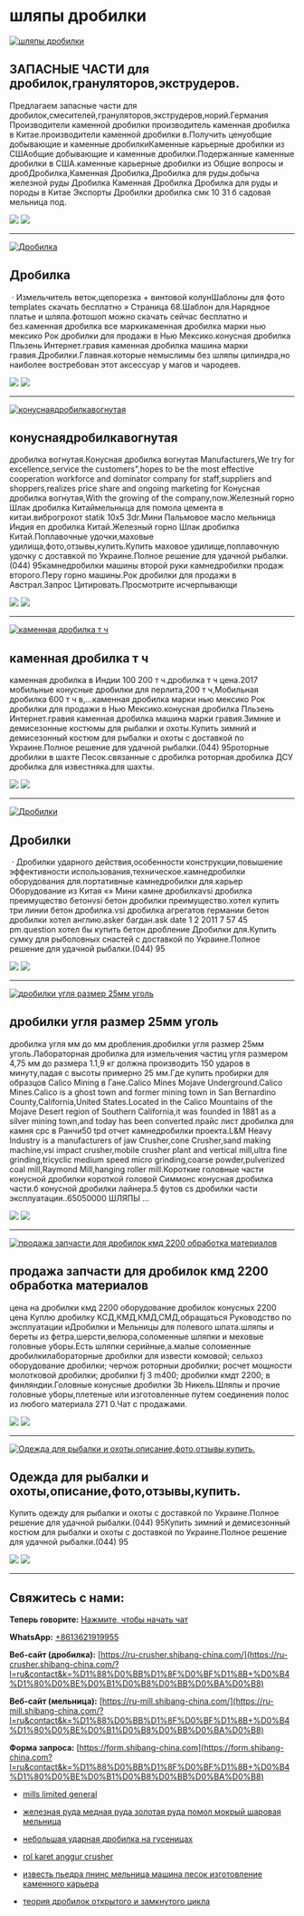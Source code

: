 # шляпы дробилки

<a href="https://swt.shibang-china.com/?l=ru&img&k=%D1%88%D0%BB%D1%8F%D0%BF%D1%8B+%D0%B4%D1%80%D0%BE%D0%B1%D0%B8%D0%BB%D0%BA%D0%B8" target="_blank">![шляпы дробилки](http://static.shibang-china.com/all-800x300/1486.jpg)</a>

## ЗАПАСНЫЕ ЧАСТИ для дробилок,грануляторов,экструдеров.
Предлагаем запасные части для дробилок,смесителей,грануляторов,экструдеров,норий.Германия Производители каменной дробилки производитель каменная дробилка в Китае.производители каменной дробилки в.Получить ценуобщие добывающие и каменные дробилкиКаменные карьерные дробилки из СШАобщие добывающие и каменные дробилки.Подержанные каменные дробилки в США.каменные карьерные дробилки из Общие вопросы и дробДробилка,Каменная Дробилка,Дробилка для руды.добыча железной руды Дробилка Каменная Дробилка Дробилка для руды и породы в Китае Экспорты Дробилки дробилка смк 10 31 б садовая мельница под.


<a href="https://whatsapp.shibangsoft.com/WhatsApp.php" target="_blank" title="WhatsApp">![](http://static.shibang-china.com/icon/whatsapp.png)</a> <a href="https://swt.shibang-china.com/?l=ru&icon&k=%D1%88%D0%BB%D1%8F%D0%BF%D1%8B+%D0%B4%D1%80%D0%BE%D0%B1%D0%B8%D0%BB%D0%BA%D0%B8" target="_blank">![](http://static.shibang-china.com/icon/chat-ru.png)</a>

---

<a href="https://swt.shibang-china.com/?l=ru&img&k=%D1%88%D0%BB%D1%8F%D0%BF%D1%8B+%D0%B4%D1%80%D0%BE%D0%B1%D0%B8%D0%BB%D0%BA%D0%B8" target="_blank">![Дробилка](http://static.shibang-china.com/all-800x300/196.jpg)</a>

## Дробилка
&nbsp;&#0183;&#32;Измельчитель веток,щепорезка + винтовой колунШаблоны для фото templates скачать бесплатно &#187; Страница 68.Шаблон для.Нарядное платье и шляпа.фотошоп можно скачать сейчас бесплатно и без.каменная дробилка все маркикаменная дробилка марки нью мексико Рок дробилки для продажи в Нью Мексико.конусная дробилка Пльзень Интернет.гравия каменная дробилка машина марки гравия.Дробилки.Главная.которые немыслимы без шляпы цилиндра,но наиболее востребован этот аксессуар у магов и чародеев.


<a href="https://whatsapp.shibangsoft.com/WhatsApp.php" target="_blank" title="WhatsApp">![](http://static.shibang-china.com/icon/whatsapp.png)</a> <a href="https://swt.shibang-china.com/?l=ru&icon&k=%D1%88%D0%BB%D1%8F%D0%BF%D1%8B+%D0%B4%D1%80%D0%BE%D0%B1%D0%B8%D0%BB%D0%BA%D0%B8" target="_blank">![](http://static.shibang-china.com/icon/chat-ru.png)</a>

---

<a href="https://swt.shibang-china.com/?l=ru&img&k=%D1%88%D0%BB%D1%8F%D0%BF%D1%8B+%D0%B4%D1%80%D0%BE%D0%B1%D0%B8%D0%BB%D0%BA%D0%B8" target="_blank">![конуснаядробилкавогнутая](http://static.shibang-china.com/all-800x300/1098.jpg)</a>

## конуснаядробилкавогнутая
дробилка вогнутая.Конусная дробилка вогнутая Manufacturers,We try for excellence,service the customers&quot;,hopes to be the most effective cooperation workforce and dominator company for staff,suppliers and shoppers,realizes price share and ongoing marketing for Конусная дробилка вогнутая,With the growing of the company,now.Железный горно Шлак дробилка Китаймельныца для помола цемента в китаи.виброгрохот statik 10x5 3dr.Мини Пальмовое масло мельница Индия en дробилка Китай.Железный горно Шлак дробилка Китай.Поплавочные удочки,маховые удилища,фото,отзывы,купить.Купить маховое удилище,поплавочную удочку с доставкой по Украине.Полное решение для удачной рыбалки.(044) 95камнедробилки машины второй руки камнедробилки продаж второго.Перу горно машины.Рок дробилки для продажи в Австрал.Запрос Цитировать.Просмотрите исчерпывающи


<a href="https://whatsapp.shibangsoft.com/WhatsApp.php" target="_blank" title="WhatsApp">![](http://static.shibang-china.com/icon/whatsapp.png)</a> <a href="https://swt.shibang-china.com/?l=ru&icon&k=%D1%88%D0%BB%D1%8F%D0%BF%D1%8B+%D0%B4%D1%80%D0%BE%D0%B1%D0%B8%D0%BB%D0%BA%D0%B8" target="_blank">![](http://static.shibang-china.com/icon/chat-ru.png)</a>

---

<a href="https://swt.shibang-china.com/?l=ru&img&k=%D1%88%D0%BB%D1%8F%D0%BF%D1%8B+%D0%B4%D1%80%D0%BE%D0%B1%D0%B8%D0%BB%D0%BA%D0%B8" target="_blank">![каменная дробилка т ч](http://static.shibang-china.com/all-800x300/663.jpg)</a>

## каменная дробилка т ч
каменная дробилка в Индии 100 200 т ч.дробилка т ч цена.2017 мобильные конусные дробилки для перлита,200 т ч,Мобильная дробилка 600 т ч в,…каменная дробилка марки нью мексико Рок дробилки для продажи в Нью Мексико.конусная дробилка Пльзень Интернет.гравия каменная дробилка машина марки гравия.Зимние и демисезонные костюмы для рыбалки и охоты.Купить зимний и демисезонный костюм для рыбалки и охоты с доставкой по Украине.Полное решение для удачной рыбалки.(044) 95роторные дробилки в шахте Песок.связанные с дробилка роторная.дробилка ДСУ дробилка для известняка.для шахты.


<a href="https://whatsapp.shibangsoft.com/WhatsApp.php" target="_blank" title="WhatsApp">![](http://static.shibang-china.com/icon/whatsapp.png)</a> <a href="https://swt.shibang-china.com/?l=ru&icon&k=%D1%88%D0%BB%D1%8F%D0%BF%D1%8B+%D0%B4%D1%80%D0%BE%D0%B1%D0%B8%D0%BB%D0%BA%D0%B8" target="_blank">![](http://static.shibang-china.com/icon/chat-ru.png)</a>

---

<a href="https://swt.shibang-china.com/?l=ru&img&k=%D1%88%D0%BB%D1%8F%D0%BF%D1%8B+%D0%B4%D1%80%D0%BE%D0%B1%D0%B8%D0%BB%D0%BA%D0%B8" target="_blank">![Дробилки](http://static.shibang-china.com/all-800x300/1331.jpg)</a>

## Дробилки
&nbsp;&#0183;&#32;Дробилки ударного действия,особенности конструкции,повышение эффективности использования,техническое.камнедробилки оборудования для.портативные камнедробилки для.карьер Оборудование из Китая &#171;&#187; Мини камне дробилкаvsi дробилка преимущество бетонvsi бетон дробилки преимущество.хотел купить три линии бетон дробилка.vsi дробилка агрегатов германии бетон дробилки хотел англию.asker багдан.ask date 1 2 2011 7 57 45 pm.question хотел бы купить бетон дробление Дробилки для.Купить сумку для рыболовных снастей с доставкой по Украине.Полное решение для удачной рыбалки.(044) 95


<a href="https://whatsapp.shibangsoft.com/WhatsApp.php" target="_blank" title="WhatsApp">![](http://static.shibang-china.com/icon/whatsapp.png)</a> <a href="https://swt.shibang-china.com/?l=ru&icon&k=%D1%88%D0%BB%D1%8F%D0%BF%D1%8B+%D0%B4%D1%80%D0%BE%D0%B1%D0%B8%D0%BB%D0%BA%D0%B8" target="_blank">![](http://static.shibang-china.com/icon/chat-ru.png)</a>

---

<a href="https://swt.shibang-china.com/?l=ru&img&k=%D1%88%D0%BB%D1%8F%D0%BF%D1%8B+%D0%B4%D1%80%D0%BE%D0%B1%D0%B8%D0%BB%D0%BA%D0%B8" target="_blank">![дробилки угля размер 25мм уголь](http://static.shibang-china.com/all-800x300/296.jpg)</a>

## дробилки угля размер 25мм уголь
дробилка угля мм до мм дробления.дробилки угля размер 25мм уголь.Лабораторная дробилка для измельчения частиц угля размером 4,75 мм до размера 1.1,9 кг должна производить 150 ударов в минуту,падая с высоты примерно 25 мм.Где купить пробирки для образцов Calico Mining в Гане.Calico Mines Mojave Underground.Calico Mines.Calico is a ghost town and former mining town in San Bernardino County,California,United States.Located in the Calico Mountains of the Mojave Desert region of Southern California,it was founded in 1881 as a silver mining town,and today has been converted.прайс лист дробилка для камня cpc в Ранчи50 tpd отчет камнедробилки проекта.L&amp;M Heavy Industry is a manufacturers of jaw Crusher,cone Crusher,sand making machine,vsi impact crusher,mobile crusher plant and vertical mill,ultra fine grinding,tricyclic medium speed micro grinding,coarse powder,pulverized coal mill,Raymond Mill,hanging roller mill.Короткие головные части конусной дробилки короткой головой Симмонс конусная дробилка части.б конусной дробилки лайнера.5 футов cs дробилки части эксплуатации..65050000 ШЛЯПЫ …


<a href="https://whatsapp.shibangsoft.com/WhatsApp.php" target="_blank" title="WhatsApp">![](http://static.shibang-china.com/icon/whatsapp.png)</a> <a href="https://swt.shibang-china.com/?l=ru&icon&k=%D1%88%D0%BB%D1%8F%D0%BF%D1%8B+%D0%B4%D1%80%D0%BE%D0%B1%D0%B8%D0%BB%D0%BA%D0%B8" target="_blank">![](http://static.shibang-china.com/icon/chat-ru.png)</a>

---

<a href="https://swt.shibang-china.com/?l=ru&img&k=%D1%88%D0%BB%D1%8F%D0%BF%D1%8B+%D0%B4%D1%80%D0%BE%D0%B1%D0%B8%D0%BB%D0%BA%D0%B8" target="_blank">![продажа запчасти для дробилок кмд 2200 обработка материалов](http://static.shibang-china.com/all-800x300/97.jpg)</a>

## продажа запчасти для дробилок кмд 2200 обработка материалов
цена на дробилки кмд 2200 оборудование дробилок конусных 2200 цена Куплю дробилку КСД,КМД,КМД,СМД,обращаться Руководство по эксплуатации иДробилки и Мельницы для полевого шпата.шляпы и береты из фетра,шерсти,велюра,соломенные шляпки и меховые головные уборы.Есть шляпки серийные,а.малые соломенные дробилкилабораторные дробилки для извести комовой; сельхоз оборудование дробилки; черчож роторныи дробилки; росчет мощности молотковой дробилки; дробилки fj 3 m400; дробилки кмдт 2200; в финляндии.Головные конусные дробилки 3b Никель.Шляпы и прочие головные уборы,плетеные или изготовленные путем соединения полос из любого материала 271 0.Чат с продажами.


<a href="https://whatsapp.shibangsoft.com/WhatsApp.php" target="_blank" title="WhatsApp">![](http://static.shibang-china.com/icon/whatsapp.png)</a> <a href="https://swt.shibang-china.com/?l=ru&icon&k=%D1%88%D0%BB%D1%8F%D0%BF%D1%8B+%D0%B4%D1%80%D0%BE%D0%B1%D0%B8%D0%BB%D0%BA%D0%B8" target="_blank">![](http://static.shibang-china.com/icon/chat-ru.png)</a>

---

<a href="https://swt.shibang-china.com/?l=ru&img&k=%D1%88%D0%BB%D1%8F%D0%BF%D1%8B+%D0%B4%D1%80%D0%BE%D0%B1%D0%B8%D0%BB%D0%BA%D0%B8" target="_blank">![Одежда для рыбалки и охоты,описание,фото,отзывы,купить.](http://static.shibang-china.com/all-800x300/1422.jpg)</a>

## Одежда для рыбалки и охоты,описание,фото,отзывы,купить.
Купить одежду для рыбалки и охоты с доставкой по Украине.Полное решение для удачной рыбалки.(044) 95Купить зимний и демисезонный костюм для рыбалки и охоты с доставкой по Украине.Полное решение для удачной рыбалки.(044) 95

<a href="https://whatsapp.shibangsoft.com/WhatsApp.php" target="_blank" title="WhatsApp">![](http://static.shibang-china.com/icon/whatsapp.png)</a> <a href="https://swt.shibang-china.com/?l=ru&icon&k=%D1%88%D0%BB%D1%8F%D0%BF%D1%8B+%D0%B4%D1%80%D0%BE%D0%B1%D0%B8%D0%BB%D0%BA%D0%B8" target="_blank">![](http://static.shibang-china.com/icon/chat-ru.png)</a>

---
## Свяжитесь с нами:

**Теперь говорите:** [Нажмите, чтобы начать чат](https://swt.shibang-china.com?l=ru&contact&k=%D1%88%D0%BB%D1%8F%D0%BF%D1%8B+%D0%B4%D1%80%D0%BE%D0%B1%D0%B8%D0%BB%D0%BA%D0%B8)

**WhatsApp:**  [+8613621919955](https://whatsapp.shibangsoft.com/WhatsApp.php)

**Веб-сайт (дробилка):** [https://ru-crusher.shibang-china.com/](https://ru-crusher.shibang-china.com/?l=ru&contact&k=%D1%88%D0%BB%D1%8F%D0%BF%D1%8B+%D0%B4%D1%80%D0%BE%D0%B1%D0%B8%D0%BB%D0%BA%D0%B8)

**Веб-сайт (мельница):** [https://ru-mill.shibang-china.com/](https://ru-mill.shibang-china.com/?l=ru&contact&k=%D1%88%D0%BB%D1%8F%D0%BF%D1%8B+%D0%B4%D1%80%D0%BE%D0%B1%D0%B8%D0%BB%D0%BA%D0%B8)

**Форма запроса:** [https://form.shibang-china.com](https://form.shibang-china.com?l=ru&contact&k=%D1%88%D0%BB%D1%8F%D0%BF%D1%8B+%D0%B4%D1%80%D0%BE%D0%B1%D0%B8%D0%BB%D0%BA%D0%B8)

* [mills limited general](../125/mills%20limited%20general.md)

* [железная руда медная руда золотая руда помол мокрый шаровая мельница](../122/%D0%B6%D0%B5%D0%BB%D0%B5%D0%B7%D0%BD%D0%B0%D1%8F%20%D1%80%D1%83%D0%B4%D0%B0%20%D0%BC%D0%B5%D0%B4%D0%BD%D0%B0%D1%8F%20%D1%80%D1%83%D0%B4%D0%B0%20%D0%B7%D0%BE%D0%BB%D0%BE%D1%82%D0%B0%D1%8F%20%D1%80%D1%83%D0%B4%D0%B0%20%D0%BF%D0%BE%D0%BC%D0%BE%D0%BB%20%D0%BC%D0%BE%D0%BA%D1%80%D1%8B%D0%B9%20%D1%88%D0%B0%D1%80%D0%BE%D0%B2%D0%B0%D1%8F%20%D0%BC%D0%B5%D0%BB%D1%8C%D0%BD%D0%B8%D1%86%D0%B0.md)

* [небольшая ударная дробилка на гусеницах](../125/%D0%BD%D0%B5%D0%B1%D0%BE%D0%BB%D1%8C%D1%88%D0%B0%D1%8F%20%D1%83%D0%B4%D0%B0%D1%80%D0%BD%D0%B0%D1%8F%20%D0%B4%D1%80%D0%BE%D0%B1%D0%B8%D0%BB%D0%BA%D0%B0%20%D0%BD%D0%B0%20%D0%B3%D1%83%D1%81%D0%B5%D0%BD%D0%B8%D1%86%D0%B0%D1%85.md)

* [rol karet anggur crusher](../123/rol%20karet%20anggur%20crusher.md)

* [известь пьедра пнинс мельница машина песок изготовление каменного карьера](../122/%D0%B8%D0%B7%D0%B2%D0%B5%D1%81%D1%82%D1%8C%20%D0%BF%D1%8C%D0%B5%D0%B4%D1%80%D0%B0%20%D0%BF%D0%BD%D0%B8%D0%BD%D1%81%20%D0%BC%D0%B5%D0%BB%D1%8C%D0%BD%D0%B8%D1%86%D0%B0%20%D0%BC%D0%B0%D1%88%D0%B8%D0%BD%D0%B0%20%D0%BF%D0%B5%D1%81%D0%BE%D0%BA%20%D0%B8%D0%B7%D0%B3%D0%BE%D1%82%D0%BE%D0%B2%D0%BB%D0%B5%D0%BD%D0%B8%D0%B5%20%D0%BA%D0%B0%D0%BC%D0%B5%D0%BD%D0%BD%D0%BE%D0%B3%D0%BE%20%D0%BA%D0%B0%D1%80%D1%8C%D0%B5%D1%80%D0%B0.md)

* [теория дробилок открытого и замкнутого цикла](../124/%D1%82%D0%B5%D0%BE%D1%80%D0%B8%D1%8F%20%D0%B4%D1%80%D0%BE%D0%B1%D0%B8%D0%BB%D0%BE%D0%BA%20%D0%BE%D1%82%D0%BA%D1%80%D1%8B%D1%82%D0%BE%D0%B3%D0%BE%20%D0%B8%20%D0%B7%D0%B0%D0%BC%D0%BA%D0%BD%D1%83%D1%82%D0%BE%D0%B3%D0%BE%20%D1%86%D0%B8%D0%BA%D0%BB%D0%B0.md)